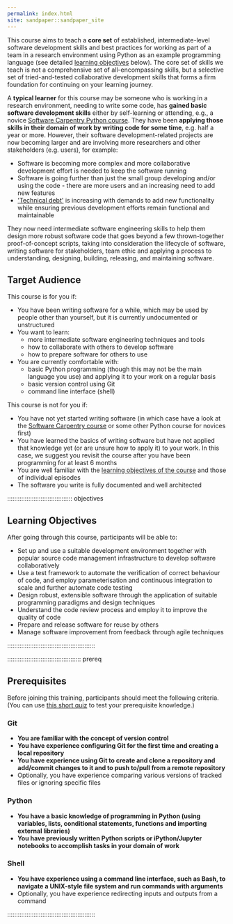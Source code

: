 ```yaml
---
permalink: index.html
site: sandpaper::sandpaper_site
---
```


This course aims to teach a **core set** of established,
intermediate-level software development skills
and best practices for working as part of a team in a research environment
using Python as an example programming language
(see detailed [learning objectives](index.md#learning-objectives-for-the-workshop) below).
The core set of skills we teach is not a comprehensive set of all-encompassing skills,
but a selective set of tried-and-tested collaborative development skills
that forms a firm foundation for continuing on your learning journey.

A **typical learner** for this course may be someone who
is working in a research environment,
needing to write some code,
has **gained basic software development skills**
either by self-learning or attending,
e.g., a novice [Software Carpentry Python course](https://software-carpentry.org/lessons).
They have been **applying those skills in their domain of work by writing code for some time**,
e.g. half a year or more.
However, their software development-related projects are now becoming larger
and are involving more researchers and other stakeholders (e.g. users), for example:

- Software is becoming more complex
  and more collaborative development effort is needed to keep the software running
- Software is going further than just the small group developing and/or using the code -
  there are more users and an increasing need to add new features
- ['Technical debt'](https://en.wikipedia.org/wiki/Technical_debt) is increasing
  with demands to add new functionality
  while ensuring previous development efforts remain functional and maintainable

They now need intermediate software engineering skills
to help them design more robust software code that goes
beyond a few thrown-together proof-of-concept scripts,
taking into consideration the lifecycle of software,
writing software for stakeholders,
team ethic
and applying a process to understanding, designing, building, releasing, and maintaining software.

## Target Audience

This course is for you if:

- You have been writing software for a while,
  which may be used by people other than yourself,
  but it is currently undocumented or unstructured
- You want to learn:
  - more intermediate software engineering techniques and tools
  - how to collaborate with others to develop software
  - how to prepare software for others to use
- You are currently comfortable with:
  - basic Python programming
    (though this may not be the main language you use)
    and applying it to your work on a regular basis
  - basic version control using Git
  - command line interface (shell)

This course is not for you if:

- You have not yet started writing software
  (in which case have a look at the
  [Software Carpentry course](https://software-carpentry.org/lessons)
  or some other Python course for novices first)
- You have learned the basics of writing software but have not
  applied that knowledge yet (or are unsure how to apply it) to your work.
  In this case, we suggest you revisit the course
  after you have been programming for at least 6 months
- You are well familiar with the
  [learning objectives of the course](index.md#learning-objectives-for-the-workshop)
  and those of individual episodes
- The software you write is fully documented and well architected

:::::::::::::::::::::::::::::::::::::  objectives

## Learning Objectives

After going through this course, participants will be able to:

- Set up and use a suitable development environment
  together with popular source code management infrastructure to develop software collaboratively
- Use a test framework to automate the verification of correct behaviour of code,
  and employ parameterisation and continuous integration to scale and further automate code testing
- Design robust, extensible software through the application of suitable programming paradigms
  and design techniques
- Understand the code review process and employ it to improve the quality of code
- Prepare and release software for reuse by others
- Manage software improvement from feedback through agile techniques
  
::::::::::::::::::::::::::::::::::::::::::::::::::

::::::::::::::::::::::::::::::::::::::::::  prereq

## Prerequisites

Before joining this training, participants should meet the following criteria.
(You can use [this short quiz](learners/quiz.md) to test your prerequisite knowledge.)

### Git

- **You are familiar with the concept of version control**
- **You have experience configuring Git for the first time and creating a local repository**
- **You have experience using Git to create and clone a repository
  and add/commit changes to it and to push to/pull from a remote repository**
- Optionally, you have experience comparing various versions of tracked files
  or ignoring specific files

### Python

- **You have a basic knowledge of programming in Python
  (using variables, lists, conditional statements,
  functions and importing external libraries)**
- **You have previously written Python scripts or iPython/Jupyter notebooks
  to accomplish tasks in your domain of work**

### Shell

- **You have experience using a command line interface, such as Bash,
  to navigate a UNIX-style file system and run commands with arguments**
- Optionally, you have experience redirecting inputs and outputs from a command
  
::::::::::::::::::::::::::::::::::::::::::::::::::
